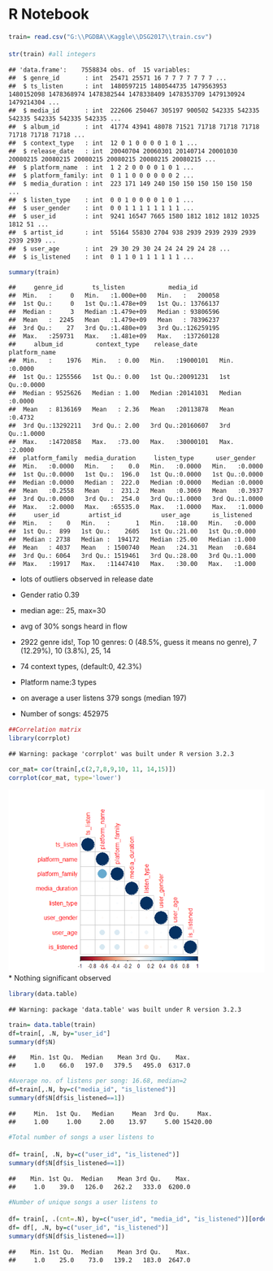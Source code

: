 R Notebook
================

``` r
train= read.csv("G:\\PGDBA\\Kaggle\\DSG2017\\train.csv")

str(train) #all integers
```

    ## 'data.frame':    7558834 obs. of  15 variables:
    ##  $ genre_id       : int  25471 25571 16 7 7 7 7 7 7 7 ...
    ##  $ ts_listen      : int  1480597215 1480544735 1479563953 1480152098 1478368974 1478382544 1478338409 1478353709 1479130924 1479214304 ...
    ##  $ media_id       : int  222606 250467 305197 900502 542335 542335 542335 542335 542335 542335 ...
    ##  $ album_id       : int  41774 43941 48078 71521 71718 71718 71718 71718 71718 71718 ...
    ##  $ context_type   : int  12 0 1 0 0 0 0 1 0 1 ...
    ##  $ release_date   : int  20040704 20060301 20140714 20001030 20080215 20080215 20080215 20080215 20080215 20080215 ...
    ##  $ platform_name  : int  1 2 2 0 0 0 0 1 0 1 ...
    ##  $ platform_family: int  0 1 1 0 0 0 0 0 0 2 ...
    ##  $ media_duration : int  223 171 149 240 150 150 150 150 150 150 ...
    ##  $ listen_type    : int  0 0 1 0 0 0 0 1 0 1 ...
    ##  $ user_gender    : int  0 0 1 1 1 1 1 1 1 1 ...
    ##  $ user_id        : int  9241 16547 7665 1580 1812 1812 1812 10325 1812 51 ...
    ##  $ artist_id      : int  55164 55830 2704 938 2939 2939 2939 2939 2939 2939 ...
    ##  $ user_age       : int  29 30 29 30 24 24 24 29 24 28 ...
    ##  $ is_listened    : int  0 1 1 0 1 1 1 1 1 1 ...

``` r
summary(train)
```

    ##     genre_id        ts_listen            media_id        
    ##  Min.   :     0   Min.   :1.000e+00   Min.   :   200058  
    ##  1st Qu.:     0   1st Qu.:1.478e+09   1st Qu.: 13766137  
    ##  Median :     3   Median :1.479e+09   Median : 93806596  
    ##  Mean   :  2245   Mean   :1.479e+09   Mean   : 78396237  
    ##  3rd Qu.:    27   3rd Qu.:1.480e+09   3rd Qu.:126259195  
    ##  Max.   :259731   Max.   :1.481e+09   Max.   :137260128  
    ##     album_id         context_type    release_date      platform_name   
    ##  Min.   :    1976   Min.   : 0.00   Min.   :19000101   Min.   :0.0000  
    ##  1st Qu.: 1255566   1st Qu.: 0.00   1st Qu.:20091231   1st Qu.:0.0000  
    ##  Median : 9525626   Median : 1.00   Median :20141031   Median :0.0000  
    ##  Mean   : 8136169   Mean   : 2.36   Mean   :20113878   Mean   :0.4732  
    ##  3rd Qu.:13292211   3rd Qu.: 2.00   3rd Qu.:20160607   3rd Qu.:1.0000  
    ##  Max.   :14720858   Max.   :73.00   Max.   :30000101   Max.   :2.0000  
    ##  platform_family  media_duration     listen_type      user_gender    
    ##  Min.   :0.0000   Min.   :    0.0   Min.   :0.0000   Min.   :0.0000  
    ##  1st Qu.:0.0000   1st Qu.:  196.0   1st Qu.:0.0000   1st Qu.:0.0000  
    ##  Median :0.0000   Median :  222.0   Median :0.0000   Median :0.0000  
    ##  Mean   :0.2558   Mean   :  231.2   Mean   :0.3069   Mean   :0.3937  
    ##  3rd Qu.:0.0000   3rd Qu.:  254.0   3rd Qu.:1.0000   3rd Qu.:1.0000  
    ##  Max.   :2.0000   Max.   :65535.0   Max.   :1.0000   Max.   :1.0000  
    ##     user_id        artist_id           user_age      is_listened   
    ##  Min.   :    0   Min.   :       1   Min.   :18.00   Min.   :0.000  
    ##  1st Qu.:  899   1st Qu.:    2605   1st Qu.:21.00   1st Qu.:0.000  
    ##  Median : 2738   Median :  194172   Median :25.00   Median :1.000  
    ##  Mean   : 4037   Mean   : 1500740   Mean   :24.31   Mean   :0.684  
    ##  3rd Qu.: 6064   3rd Qu.: 1519461   3rd Qu.:28.00   3rd Qu.:1.000  
    ##  Max.   :19917   Max.   :11447410   Max.   :30.00   Max.   :1.000

-   lots of outliers observed in release date
-   Gender ratio 0.39
-   median age:: 25, max=30
-   avg of 30% songs heard in flow
-   2922 genre ids!, Top 10 genres: 0 (48.5%, guess it means no genre), 7 (12.29%), 10 (3.8%), 25, 14
-   74 context types, (default:0, 42.3%)

-   Platform name:3 types
-   on average a user listens 379 songs (median 197)
-   Number of songs: 452975

``` r
##Correlation matrix
library(corrplot)
```

    ## Warning: package 'corrplot' was built under R version 3.2.3

``` r
cor_mat= cor(train[,c(2,7,8,9,10, 11, 14,15)])
corrplot(cor_mat, type='lower')
```

![](EDA_1_files/figure-markdown_github/unnamed-chunk-3-1.png) \* Nothing significant observed

``` r
library(data.table)
```

    ## Warning: package 'data.table' was built under R version 3.2.3

``` r
train= data.table(train)
df=train[, .N, by="user_id"]
summary(df$N)
```

    ##    Min. 1st Qu.  Median    Mean 3rd Qu.    Max. 
    ##     1.0    66.0   197.0   379.5   495.0  6317.0

``` r
#Average no. of listens per song: 16.68, median=2
df=train[,.N, by=c("media_id", "is_listened")]
summary(df$N[df$is_listened==1])
```

    ##     Min.  1st Qu.   Median     Mean  3rd Qu.     Max. 
    ##     1.00     1.00     2.00    13.97     5.00 15420.00

``` r
#Total number of songs a user listens to

df= train[, .N, by=c("user_id", "is_listened")]
summary(df$N[df$is_listened==1])
```

    ##    Min. 1st Qu.  Median    Mean 3rd Qu.    Max. 
    ##     1.0    39.0   126.0   262.2   333.0  6200.0

``` r
#Number of unique songs a user listens to

df= train[, .(cnt=.N), by=c("user_id", "media_id", "is_listened")][order(user_id)]
df= df[, .N, by=c("user_id", "is_listened")]
summary(df$N[df$is_listened==1])
```

    ##    Min. 1st Qu.  Median    Mean 3rd Qu.    Max. 
    ##     1.0    25.0    73.0   139.2   183.0  2647.0
